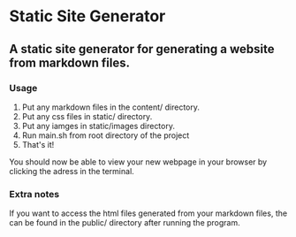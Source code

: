 # Static Site Generator

## A static site generator for generating a website from markdown files.

### Usage

1. Put any markdown files in the content/ directory.
2. Put any css files in static/ directory.
3. Put any iamges in static/images directory.
4. Run main.sh from root directory of the project
5. That's it!

You should now be able to view your new webpage in your browser by clicking the adress in the terminal.

### Extra notes
If you want to access the html files generated from your markdown files, the can be found in the public/ directory after running the program.
